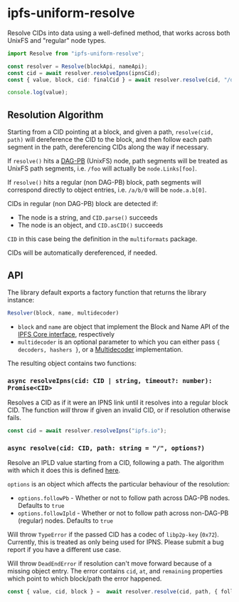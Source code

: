 # ipfs-uniform-resolve

Resolve CIDs into data using a well-defined method, that works across both
UnixFS and "regular" node types.

```ts
import Resolve from "ipfs-uniform-resolve";

const resolver = Resolve(blockApi, nameApi);
const cid = await resolver.resolveIpns(ipnsCid);
const { value, block, cid: finalCid } = await resolver.resolve(cid, "/dir/file.json/key/0");

console.log(value);
```

## Resolution Algorithm

Starting from a CID pointing at a block, and given a path, `resolve(cid, path)`
will dereference the CID to the block, and then follow each path segment in the
path, dereferencing CIDs along the way if necessary.

If `resolve()` hits a [DAG-PB]() (UnixFS) node, path segments will be treated as
UnixFS path segments, i.e. `/foo` will actually be `node.Links[foo]`.

If `resolve()` hits a regular (non DAG-PB) block, path segments will correspond
directly to object entries, i.e. `/a/b/0` will be `node.a.b[0]`.

CIDs in regular (non DAG-PB) block are detected if:
- The node is a string, and `CID.parse()` succeeds
- The node is an object, and `CID.asCID()` succeeds

`CID` in this case being the definition in the `multiformats` package.

CIDs will be automatically dereferenced, if needed.

## API

The library default exports a factory function that returns the library instance:
```ts
Resolver(block, name, multidecoder)
```
- `block` and `name` are object that implement the Block and Name API of the [IPFS Core interface](https://github.com/ipfs/js-ipfs/tree/master/packages/interface-ipfs-core), respectively
- `multidecoder` is an optional parameter to which you can either pass `{ decoders, hashers }`, or a [Multidecoder](https://github.com/misterupkeep/multiformat-multicodec) implementation.

The resulting object contains two functions:

### `async resolveIpns(cid: CID | string, timeout?: number): Promise<CID>`

Resolves a CID as if it were an IPNS link until it resolves into a regular block
CID. The function _will_ throw if given an invalid CID, or if resolution
otherwise fails.

```ts
const cid = await resolver.resolveIpns("ipfs.io");
```

### `async resolve(cid: CID, path: string = "/", options?)`

Resolve an IPLD value starting from a CID, following a path. The algorithm with
which it does this is defined [here](#resolution-algorithm).

`options` is an object which affects the particular behaviour of the resolution:
- `options.followPb` - Whether or not to follow path across DAG-PB nodes. Defaults to `true`
- `options.followIpld` - Whether or not to follow path across non-DAG-PB (regular) nodes. Defaults to `true`

Will throw `TypeError` if the passed CID has a codec of `libp2p-key` (`0x72`).
Currently, this is treated as only being used for IPNS. Please submit a bug
report if you have a different use case.

Will throw `DeadEndError` if resolution can't move forward because of a missing
object entry. The error contains `cid`, `at`, and `remaining` properties which
point to which block/path the error happened.

```ts
const { value, cid, block } =  await resolver.resolve(cid, path, { followIpld: false });
```
